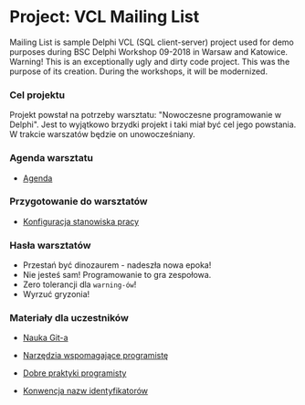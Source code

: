 ﻿# Project: VCL Mailing List

Mailing List is sample Delphi VCL (SQL client-server) project used for demo purposes during BSC Delphi Workshop 09-2018 in Warsaw and Katowice. Warning! This is an exceptionally ugly and dirty code project. This was the purpose of its creation. During the workshops, it will be modernized.

### Cel projektu

Projekt powstał na potrzeby warsztatu: "Nowoczesne programowanie w Delphi". Jest to wyjątkowo brzydki projekt i taki miał być cel jego powstania. W trakcie warszatów będzie on unowocześniany.

### Agenda warsztatu

* [Agenda](./WorkshopAgenda.md)

### Przygotowanie do warsztatów

* [Konfiguracja stanowiska pracy](./Configuration.md)

### Hasła warsztatów

* Przestań być dinozaurem - nadeszła nowa epoka!
* Nie jesteś sam! Programowanie to gra zespołowa.
* Zero tolerancji dla ```warning-ów```!
* Wyrzuć gryzonia!

### Materiały dla uczestników

* [Nauka Git-a](./GitLearn.md)

* [Narzędzia wspomagające programistę](./DelphiTools.md)

* [Dobre praktyki programisty](./GoodPractices.md)

* [Konwencja nazw identyfikatorów](./NamingConvetion.md)
